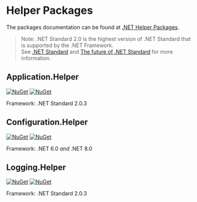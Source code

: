 # Helper Packages
The packages documentation can be found at [.NET Helper Packages](https://kevindheath.github.io/nuget).

> Note: .NET Standard 2.0 is the highest version of .NET Standard that is supported by the .NET Framework.\
> See [.NET Standard](https://learn.microsoft.com/en-us/dotnet/standard/net-standard) and
 [The future of .NET Standard](https://devblogs.microsoft.com/dotnet/the-future-of-net-standard/) for more information.

## Application.Helper
[![NuGet](https://img.shields.io/nuget/v/kdheath.Application.Helper.svg)](https://www.nuget.org/packages/kdheath.Application.Helper)
[![NuGet](https://img.shields.io/nuget/dt/kdheath.Application.Helper.svg)](https://www.nuget.org/packages/kdheath.Application.Helper)

Framework: .NET Standard 2.0.3
 
## Configuration.Helper
[![NuGet](https://img.shields.io/nuget/v/kdheath.Configuration.Helper.svg)](https://www.nuget.org/packages/kdheath.Configuration.Helper)
[![NuGet](https://img.shields.io/nuget/dt/kdheath.Configuration.Helper.svg)](https://www.nuget.org/packages/kdheath.Configuration.Helper)

Framework: .NET 6.0 _and_ .NET 8.0

## Logging.Helper
[![NuGet](https://img.shields.io/nuget/v/kdheath.Logging.Helper.svg)](https://www.nuget.org/packages/kdheath.Logging.Helper)
[![NuGet](https://img.shields.io/nuget/dt/kdheath.Logging.Helper.svg)](https://www.nuget.org/packages/kdheath.Logging.Helper)

Framework: .NET Standard 2.0.3